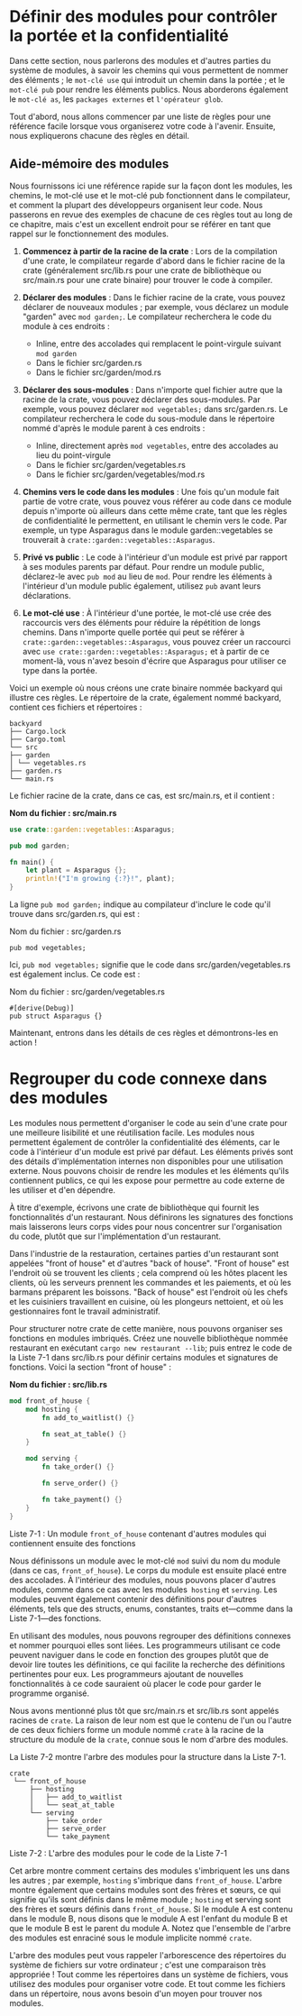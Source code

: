 # Définir des modules pour contrôler la portée et la confidentialité

Dans cette section, nous parlerons des modules et d'autres parties du système de modules, à savoir les chemins qui vous permettent de nommer des éléments ; le `mot-clé use` qui introduit un chemin dans la portée ; et le `mot-clé pub` pour rendre les éléments publics. Nous aborderons également le `mot-clé as`, les `packages externes` et `l'opérateur glob`.

Tout d'abord, nous allons commencer par une liste de règles pour une référence facile lorsque vous organiserez votre code à l'avenir. Ensuite, nous expliquerons chacune des règles en détail.

## Aide-mémoire des modules

Nous fournissons ici une référence rapide sur la façon dont les modules, les chemins, le mot-clé use et le mot-clé pub fonctionnent dans le compilateur, et comment la plupart des développeurs organisent leur code. Nous passerons en revue des exemples de chacune de ces règles tout au long de ce chapitre, mais c'est un excellent endroit pour se référer en tant que rappel sur le fonctionnement des modules.

1. **Commencez à partir de la racine de la crate** : Lors de la compilation d'une crate, le compilateur regarde d'abord dans le fichier racine de la crate (généralement src/lib.rs pour une crate de bibliothèque ou src/main.rs pour une crate binaire) pour trouver le code à compiler.

2. **Déclarer des modules** : Dans le fichier racine de la crate, vous pouvez déclarer de nouveaux modules ; par exemple, vous déclarez un module "garden" avec `mod garden;`. Le compilateur recherchera le code du module à ces endroits :
   - Inline, entre des accolades qui remplacent le point-virgule suivant `mod garden`
   - Dans le fichier src/garden.rs
   - Dans le fichier src/garden/mod.rs

3. **Déclarer des sous-modules** : Dans n'importe quel fichier autre que la racine de la crate, vous pouvez déclarer des sous-modules. Par exemple, vous pouvez déclarer `mod vegetables;` dans src/garden.rs. Le compilateur recherchera le code du sous-module dans le répertoire nommé d'après le module parent à ces endroits :
   - Inline, directement après `mod vegetables`, entre des accolades au lieu du point-virgule
   - Dans le fichier src/garden/vegetables.rs
   - Dans le fichier src/garden/vegetables/mod.rs

4. **Chemins vers le code dans les modules** : Une fois qu'un module fait partie de votre crate, vous pouvez vous référer au code dans ce module depuis n'importe où ailleurs dans cette même crate, tant que les règles de confidentialité le permettent, en utilisant le chemin vers le code. Par exemple, un type Asparagus dans le module garden::vegetables se trouverait à `crate::garden::vegetables::Asparagus`.

5. **Privé vs public** : Le code à l'intérieur d'un module est privé par rapport à ses modules parents par défaut. Pour rendre un module public, déclarez-le avec `pub mod` au lieu de `mod`. Pour rendre les éléments à l'intérieur d'un module public également, utilisez `pub` avant leurs déclarations.

6. **Le mot-clé use** : À l'intérieur d'une portée, le mot-clé use crée des raccourcis vers des éléments pour réduire la répétition de longs chemins. Dans n'importe quelle portée qui peut se référer à `crate::garden::vegetables::Asparagus`, vous pouvez créer un raccourci avec `use crate::garden::vegetables::Asparagus;` et à partir de ce moment-là, vous n'avez besoin d'écrire que Asparagus pour utiliser ce type dans la portée.

Voici un exemple où nous créons une crate binaire nommée backyard qui illustre ces règles. Le répertoire de la crate, également nommé backyard, contient ces fichiers et répertoires :
```
backyard
├── Cargo.lock
├── Cargo.toml
└── src
├── garden
│ └── vegetables.rs
├── garden.rs
└── main.rs
```

Le fichier racine de la crate, dans ce cas, est src/main.rs, et il contient :

**Nom du fichier : src/main.rs**

```rust
use crate::garden::vegetables::Asparagus;

pub mod garden;

fn main() {
    let plant = Asparagus {};
    println!("I'm growing {:?}!", plant);
}
```
La ligne `pub mod garden;` indique au compilateur d'inclure le code qu'il trouve dans src/garden.rs, qui est :

Nom du fichier : src/garden.rs
```
pub mod vegetables;
```
Ici, `pub mod vegetables;` signifie que le code dans src/garden/vegetables.rs est également inclus. Ce code est :

Nom du fichier : src/garden/vegetables.rs
```
#[derive(Debug)]
pub struct Asparagus {}
```
Maintenant, entrons dans les détails de ces règles et démontrons-les en action !
# Regrouper du code connexe dans des modules

Les modules nous permettent d'organiser le code au sein d'une crate pour une meilleure lisibilité et une réutilisation facile. Les modules nous permettent également de contrôler la confidentialité des éléments, car le code à l'intérieur d'un module est privé par défaut. Les éléments privés sont des détails d'implémentation internes non disponibles pour une utilisation externe. Nous pouvons choisir de rendre les modules et les éléments qu'ils contiennent publics, ce qui les expose pour permettre au code externe de les utiliser et d'en dépendre.

À titre d'exemple, écrivons une crate de bibliothèque qui fournit les fonctionnalités d'un restaurant. Nous définirons les signatures des fonctions mais laisserons leurs corps vides pour nous concentrer sur l'organisation du code, plutôt que sur l'implémentation d'un restaurant.

Dans l'industrie de la restauration, certaines parties d'un restaurant sont appelées "front of house" et d'autres "back of house". "Front of house" est l'endroit où se trouvent les clients ; cela comprend où les hôtes placent les clients, où les serveurs prennent les commandes et les paiements, et où les barmans préparent les boissons. "Back of house" est l'endroit où les chefs et les cuisiniers travaillent en cuisine, où les plongeurs nettoient, et où les gestionnaires font le travail administratif.

Pour structurer notre crate de cette manière, nous pouvons organiser ses fonctions en modules imbriqués. Créez une nouvelle bibliothèque nommée restaurant en exécutant `cargo new restaurant --lib`; puis entrez le code de la Liste 7-1 dans src/lib.rs pour définir certains modules et signatures de fonctions. Voici la section "front of house" :

**Nom du fichier : src/lib.rs**

```rust
mod front_of_house {
    mod hosting {
        fn add_to_waitlist() {}

        fn seat_at_table() {}
    }

    mod serving {
        fn take_order() {}

        fn serve_order() {}

        fn take_payment() {}
    }
}
```
Liste 7-1 : Un module `front_of_house` contenant d'autres modules qui contiennent ensuite des fonctions

Nous définissons un module avec le mot-clé `mod` suivi du nom du module (dans ce cas, `front_of_house`). Le corps du module est ensuite placé entre des accolades. À l'intérieur des modules, nous pouvons placer d'autres modules, comme dans ce cas avec les modules` hosting` et `serving`. Les modules peuvent également contenir des définitions pour d'autres éléments, tels que des structs, enums, constantes, traits et—comme dans la Liste 7-1—des fonctions.

En utilisant des modules, nous pouvons regrouper des définitions connexes et nommer pourquoi elles sont liées. Les programmeurs utilisant ce code peuvent naviguer dans le code en fonction des groupes plutôt que de devoir lire toutes les définitions, ce qui facilite la recherche des définitions pertinentes pour eux. Les programmeurs ajoutant de nouvelles fonctionnalités à ce code sauraient où placer le code pour garder le programme organisé.

Nous avons mentionné plus tôt que src/main.rs et src/lib.rs sont appelés racines de `crate`. La raison de leur nom est que le contenu de l'un ou l'autre de ces deux fichiers forme un module nommé `crate` à la racine de la structure du module de la `crate`, connue sous le nom d'arbre des modules.

La Liste 7-2 montre l'arbre des modules pour la structure dans la Liste 7-1.
```
crate
 └── front_of_house
     ├── hosting
     │   ├── add_to_waitlist
     │   └── seat_at_table
     └── serving
         ├── take_order
         ├── serve_order
         └── take_payment
```
Liste 7-2 : L'arbre des modules pour le code de la Liste 7-1

Cet arbre montre comment certains des modules s'imbriquent les uns dans les autres ; par exemple, `hosting` s'imbrique dans `front_of_house`. L'arbre montre également que certains modules sont des frères et sœurs, ce qui signifie qu'ils sont définis dans le même module ; `hosting` et serving sont des frères et sœurs définis dans `front_of_house`. Si le module A est contenu dans le module B, nous disons que le module A est l'enfant du module B et que le module B est le parent du module A. Notez que l'ensemble de l'arbre des modules est enraciné sous le module implicite nommé `crate`.

L'arbre des modules peut vous rappeler l'arborescence des répertoires du système de fichiers sur votre ordinateur ; c'est une comparaison très appropriée ! Tout comme les répertoires dans un système de fichiers, vous utilisez des modules pour organiser votre code. Et tout comme les fichiers dans un répertoire, nous avons besoin d'un moyen pour trouver nos modules.
